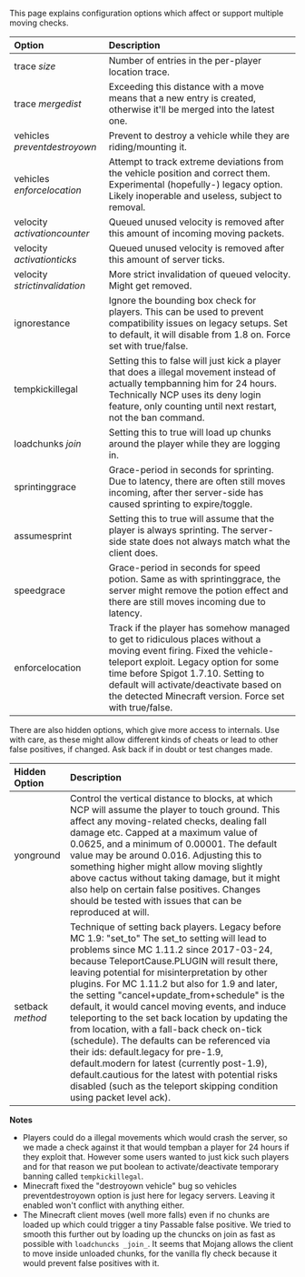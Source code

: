 This page explains configuration options which affect or support multiple moving checks.

| Option                          | Description |
| :------------------------------ | :---------- |
| trace _size_                    | Number of entries in the per-player location trace.|
| trace _mergedist_               | Exceeding this distance with a move means that a new entry is created, otherwise it'll be merged into the latest one.|
| vehicles _preventdestroyown_    | Prevent to destroy a vehicle while they are riding/mounting it.|
| vehicles _enforcelocation_      | Attempt to track extreme deviations from the vehicle position and correct them. Experimental (hopefully-) legacy option. Likely inoperable and useless, subject to removal.|
| velocity _activationcounter_    | Queued unused velocity is removed after this amount of incoming moving packets.|
| velocity _activationticks_      | Queued unused velocity is removed after this amount of server ticks.|
| velocity _strictinvalidation_   | More strict invalidation of queued velocity. Might get removed.|
| ignorestance | Ignore the bounding box check for players. This can be used to prevent compatibility issues on legacy setups. Set to default, it will disable from 1.8 on. Force set with true/false. |
| tempkickillegal                 | Setting this to false will just kick a player that does a illegal movement instead of actually tempbanning him for 24 hours. Technically NCP uses its deny login feature, only counting until next restart, not the ban command.|
| loadchunks _join_               | Setting this to true will load up chunks around the player while they are logging in. |
| sprintinggrace                  | Grace-period in seconds for sprinting. Due to latency, there are often still moves incoming, after ther server-side has caused sprinting to expire/toggle.|
| assumesprint                    | Setting this to true will assume that the player is always sprinting. The server-side state does not always match what the client does.|
| speedgrace                      | Grace-period in seconds for speed potion. Same as with sprintinggrace, the server might remove the potion effect and there are still moves incoming due to latency.|
| enforcelocation                 | Track if the player has somehow managed to get to ridiculous places without a moving event firing. Fixed the vehicle-teleport exploit. Legacy option for some time before Spigot 1.7.10. Setting to default will activate/deactivate based on the detected Minecraft version. Force set with true/false.|

There are also hidden options, which give more access to internals. Use with care, as these might allow different kinds of cheats or lead to other false positives, if changed. Ask back if in doubt or test changes made.

|Hidden Option                    | Description |
| :------------------------------ | :---------- |
| yonground                       | Control the vertical distance to blocks, at which NCP will assume the player to touch ground. This affect any moving-related checks, dealing fall damage etc. Capped at a maximum value of 0.0625, and a minimum of 0.00001. The default value may be around 0.016. Adjusting this to something higher might allow moving slightly above cactus without taking damage, but it might also help on certain false positives. Changes should be tested with issues that can be reproduced at will. |
| setback _method_                | Technique of setting back players. Legacy before MC 1.9: "set_to" The set_to setting will lead to problems since MC 1.11.2 since 2017-03-24, because TeleportCause.PLUGIN will result there, leaving potential for misinterpretation by other plugins. For MC 1.11.2 but also for 1.9 and later, the setting "cancel+update_from+schedule" is the default, it would cancel moving events, and induce teleporting to the set back location by updating the from location, with a fall-back check on-tick (schedule). The defaults can be referenced via their ids: default.legacy for pre-1.9, default.modern for latest (currently post-1.9), default.cautious for the latest with potential risks disabled (such as the teleport skipping condition using packet level ack). |

**Notes**
* Players could do a illegal movements which would crash the server, so we made a check against it that would tempban a player for 24 hours if they exploit that. However some users wanted to just kick such players and for that reason we put boolean to activate/deactivate temporary banning called `tempkickillegal`.
* Minecraft fixed the "destroyown vehicle" bug so vehicles preventdestroyown option is just here for legacy servers. Leaving it enabled won't conflict with anything either.
* The Minecraft client moves (well more falls) even if no chunks are loaded up which could trigger a tiny Passable false positive. We tried to smooth this further out by loading up the chuncks on join as fast as possible with `loadchuncks _join_`. It seems that Mojang allows the client to move inside unloaded chunks, for the vanilla fly check because it would prevent false positives with it.
